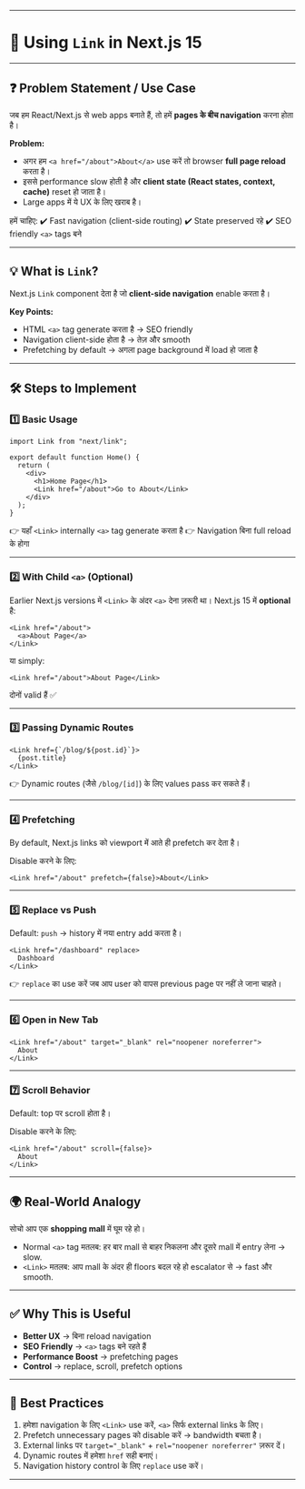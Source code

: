 

---

# 🔗 Using `Link` in Next.js 15

---

## ❓ Problem Statement / Use Case

जब हम React/Next.js से web apps बनाते हैं, तो हमें **pages के बीच navigation** करना होता है।

**Problem:**

* अगर हम `<a href="/about">About</a>` use करें तो browser **full page reload** करता है।
* इससे performance slow होती है और **client state (React states, context, cache)** reset हो जाता है।
* Large apps में ये UX के लिए खराब है।

हमें चाहिए:
✔️ Fast navigation (client-side routing)
✔️ State preserved रहे
✔️ SEO friendly `<a>` tags बने

---

## 💡 What is `Link`?

Next.js `Link` component देता है जो **client-side navigation** enable करता है।

**Key Points:**

* HTML `<a>` tag generate करता है → SEO friendly
* Navigation client-side होता है → तेज़ और smooth
* Prefetching by default → अगला page background में load हो जाता है

---

## 🛠️ Steps to Implement

### 1️⃣ Basic Usage

```tsx
import Link from "next/link";

export default function Home() {
  return (
    <div>
      <h1>Home Page</h1>
      <Link href="/about">Go to About</Link>
    </div>
  );
}
```

👉 यहाँ `<Link>` internally `<a>` tag generate करता है
👉 Navigation बिना full reload के होगा

---

### 2️⃣ With Child `<a>` (Optional)

Earlier Next.js versions में `<Link>` के अंदर `<a>` देना ज़रूरी था।
Next.js 15 में **optional** है:

```tsx
<Link href="/about">
  <a>About Page</a>
</Link>
```

या simply:

```tsx
<Link href="/about">About Page</Link>
```

दोनों valid हैं ✅

---

### 3️⃣ Passing Dynamic Routes

```tsx
<Link href={`/blog/${post.id}`}>
  {post.title}
</Link>
```

👉 Dynamic routes (जैसे `/blog/[id]`) के लिए values pass कर सकते हैं।

---

### 4️⃣ Prefetching

By default, Next.js links को viewport में आते ही prefetch कर देता है।

Disable करने के लिए:

```tsx
<Link href="/about" prefetch={false}>About</Link>
```

---

### 5️⃣ Replace vs Push

Default: `push` → history में नया entry add करता है।

```tsx
<Link href="/dashboard" replace>
  Dashboard
</Link>
```

👉 `replace` का use करें जब आप user को वापस previous page पर नहीं ले जाना चाहते।

---

### 6️⃣ Open in New Tab

```tsx
<Link href="/about" target="_blank" rel="noopener noreferrer">
  About
</Link>
```

---

### 7️⃣ Scroll Behavior

Default: top पर scroll होता है।

Disable करने के लिए:

```tsx
<Link href="/about" scroll={false}>
  About
</Link>
```

---

## 🌍 Real-World Analogy

सोचो आप एक **shopping mall** में घूम रहे हो।

* Normal `<a>` tag मतलब: हर बार mall से बाहर निकलना और दूसरे mall में entry लेना → slow.
* `<Link>` मतलब: आप mall के अंदर ही floors बदल रहे हो escalator से → fast और smooth.

---

## ✅ Why This is Useful

* **Better UX** → बिना reload navigation
* **SEO Friendly** → `<a>` tags बने रहते हैं
* **Performance Boost** → prefetching pages
* **Control** → replace, scroll, prefetch options

---

## 🔗 Best Practices

1. हमेशा navigation के लिए `<Link>` use करें, `<a>` सिर्फ external links के लिए।
2. Prefetch unnecessary pages को disable करें → bandwidth बचता है।
3. External links पर `target="_blank"` + `rel="noopener noreferrer"` ज़रूर दें।
4. Dynamic routes में हमेशा `href` सही बनाएं।
5. Navigation history control के लिए `replace` use करें।

---



